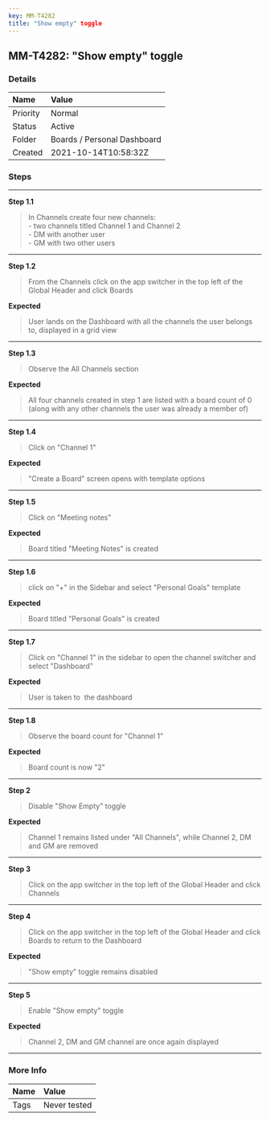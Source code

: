```yaml
---
key: MM-T4282
title: "Show empty" toggle
---
```


## MM-T4282: "Show empty" toggle

### Details

| Name     | Value                       |
| :------- | :-------------------------- |
| Priority | Normal                      |
| Status   | Active                      |
| Folder   | Boards / Personal Dashboard |
| Created  | 2021-10-14T10:58:32Z        |

### Steps

<hr/>

**Step 1.1**

> <article>In Channels create four new channels:<br />- two channels titled Channel 1 and Channel 2<br />- DM with another user<br />- GM with two other users</article>

<hr/>

**Step 1.2**

> <article>From the Channels click on the app switcher in the top left of the Global Header and click Boards</article>

**Expected**

> <article>User lands on the Dashboard with all the channels the user belongs to, displayed in a grid view</article>

<hr/>

**Step 1.3**

> <article>Observe the All Channels section</article>

**Expected**

> <article>All four channels created in step 1 are listed with a board count of 0 (along with any other channels the user was already a member of)</article>

<hr/>

**Step 1.4**

> <article>Click on "Channel 1"</article>

**Expected**

> <article>"Create a Board" screen opens with template options</article>

<hr/>

**Step 1.5**

> <article>Click on "Meeting notes"</article>

**Expected**

> <article>Board titled "Meeting Notes" is created</article>

<hr/>

**Step 1.6**

> <article>click on "+" in the Sidebar and select "Personal Goals" template</article>

**Expected**

> <article>Board titled "Personal Goals" is created</article>

<hr/>

**Step 1.7**

> <article>Click on "Channel 1" in the sidebar to open the channel switcher and select "Dashboard"</article>

**Expected**

> <article>User is taken to  the dashboard</article>

<hr/>

**Step 1.8**

> <article>Observe the board count for "Channel 1"</article>

**Expected**

> <article>Board count is now "2"</article>

<hr/>

**Step 2**

> <article>Disable "Show Empty" toggle</article>

**Expected**

> <article>Channel 1 remains listed under "All Channels", while Channel 2, DM and GM are removed</article>

<hr/>

**Step 3**

> <article>Click on the app switcher in the top left of the Global Header and click Channels</article>

<hr/>

**Step 4**

> <article>Click on the app switcher in the top left of the Global Header and click Boards to return to the Dashboard</article>

**Expected**

> <article>"Show empty" toggle remains disabled</article>

<hr/>

**Step 5**

> <article>Enable "Show empty" toggle</article>

**Expected**

> <article>Channel 2, DM and GM channel are once again displayed</article>

<hr/>

### More Info

| Name | Value        |
| :--- | :----------- |
| Tags | Never tested |
